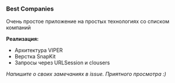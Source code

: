 ### Best Companies

Очень простое приложение на простых технологиях со списком компаний

**Реализация:**
- Архитектура VIPER
- Верстка SnapKit
- Запросы через URLSession и clousers

*Напишите о своих замечаниях в issue.
Приятного просмотра :)*
